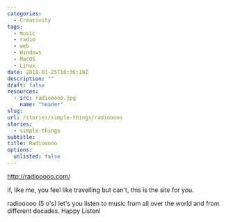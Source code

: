 ```yaml
---
categories: 
  - Creativity
tags:
  - music
  - radio 
  - web
  - Windows
  - MacOS
  - Linux
date: 2018-01-25T10:36:10Z
description: ""
draft: false
resources: 
  - src: radiooooo.jpg
    name: "header"
slug:
url: /stories/simple-things/radiooooo
stories: 
  - simple-things
subtitle: 
title: Radiooooo
options:
  unlisted: false
---
```


http://radiooooo.com/

if, like me, you feel like travelling but can't, this is the site for you.

radiooooo (5 o's) let's you listen to music from all over the world and from different decades. Happy Listen! 


 